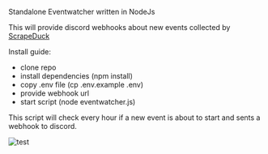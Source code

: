 Standalone Eventwatcher written in NodeJs

This will provide discord webhooks about new events collected by [ScrapeDuck](https://raw.githubusercontent.com/bigfoott/ScrapedDuck/data/events.json)

Install guide:

- clone repo
- install dependencies (npm install)
- copy .env file (cp .env.example .env)
- provide webhook url
- start script (node eventwatcher.js)

This script will check every hour if a new event is about to start and sents a webhook to discord.

![test](https://github.com/acocalypso/Eventwatcher-Standalone/blob/f48772b19b370f5eb86dd76b9d4d97afb0e0889f/img/event.png)